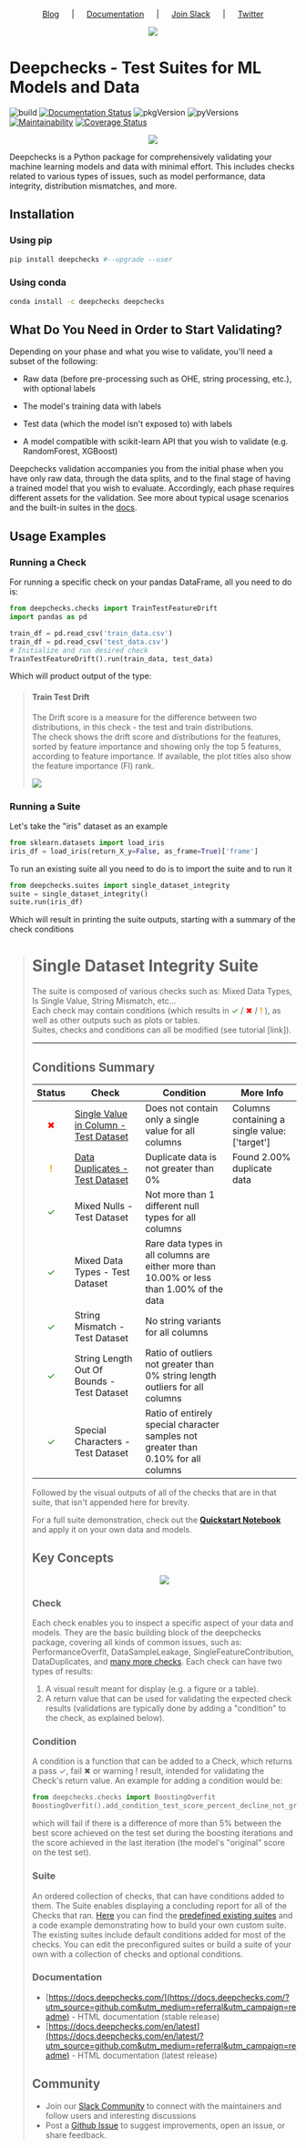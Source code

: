 <!--
  ~ ----------------------------------------------------------------------------
  ~ Copyright (C) 2021 Deepchecks (https://www.deepchecks.com)
  ~
  ~ This file is part of Deepchecks.
  ~ Deepchecks is distributed under the terms of the GNU Affero General
  ~ Public License (version 3 or later).
  ~ You should have received a copy of the GNU Affero General Public License
  ~ along with Deepchecks.  If not, see <http://www.gnu.org/licenses/>.
  ~ ----------------------------------------------------------------------------
  ~
-->
<p align="center">
  &emsp;
  <a href="https://deepchecks.com/blog/?utm_source=github.com&utm_medium=referral&utm_campaign=readme">Blog</a>
  &emsp; | &emsp; 
  <a href="https://https://docs.deepchecks.com/?utm_source=github.com&utm_medium=referral&utm_campaign=readme">Documentation</a>
  &emsp; | &emsp; 
  <a href="https://join.slack.com/t/deepcheckscommunity/shared_invite/zt-y28sjt1v-PBT50S3uoyWui_Deg5L_jg">Join&nbsp;Slack</a>
  &emsp; | &emsp;  
  <a href="https://twitter.com/deepchecks">Twitter</a>
  &emsp;
</p>

<p align="center">
   <img src="docs/images/deepchecks-logo-white-back.png">
</p>


# Deepchecks - Test Suites for ML Models and Data

![build](https://github.com/deepchecks/deepchecks/actions/workflows/build.yml/badge.svg)
[![Documentation Status](https://readthedocs.org/projects/deepchecks/badge/?version=latest)](https://docs.deepchecks.com/en/latest/?badge=latest)
![pkgVersion](https://img.shields.io/pypi/v/deepchecks)
![pyVersions](https://img.shields.io/pypi/pyversions/deepchecks)
[![Maintainability](https://api.codeclimate.com/v1/badges/970b11794144139975fa/maintainability)](https://codeclimate.com/github/deepchecks/deepchecks/maintainability)
[![Coverage Status](https://coveralls.io/repos/github/deepchecks/deepchecks/badge.svg?branch=main)](https://coveralls.io/github/deepchecks/deepchecks?branch=main)

<p align="center">
   <img src="docs/images/deepchecks-logo-white-back-wide.png">
</p>


Deepchecks is a Python package for comprehensively validating your machine learning models and data with minimal effort.
This includes checks related to various types of issues, such as model performance, data integrity, distribution mismatches, and more.

## Installation

### Using pip
```bash
pip install deepchecks #--upgrade --user
```
### Using conda
```bash
conda install -c deepchecks deepchecks
```

[comment]: <> "### From source
              To clone the repository and do
              an [editable install](https://pip.pypa.io/en/stable/cli/pip_install/#editable-installs),
              run: 
              ```bash
              git clone https://github.com/deepchecks/deepchecks.git
              cd deepchecks
              pip install -e .
              ```"
## What Do You Need in Order to Start Validating?

Depending on your phase and what you wise to validate, you'll need a subset of the following:

-   Raw data (before pre-processing such as OHE, string processing, etc.), with optional labels

-   The model's training data with labels
    
-   Test data (which the model isn't exposed to) with labels  

-   A model compatible with scikit-learn API that you wish to validate (e.g. RandomForest, XGBoost)

Deepchecks validation accompanies you from the initial phase when you have only raw data,
through the data splits, and to the final stage of having a trained model that you wish to evaluate.
Accordingly, each phase requires different assets for the validation. See more about typical usage scenarios and the built-in
suites in the [docs](https://docs.deepchecks.com/?utm_source=github.com&utm_medium=referral&utm_campaign=readme).

## Usage Examples

### Running a Check
For running a specific check on your pandas DataFrame, all you need to do is:

```python
from deepchecks.checks import TrainTestFeatureDrift
import pandas as pd

train_df = pd.read_csv('train_data.csv')
train_df = pd.read_csv('test_data.csv')
# Initialize and run desired check
TrainTestFeatureDrift().run(train_data, test_data)
```
Which will product output of the type:
><h4>Train Test Drift</h4>
> <p>The Drift score is a measure for the difference between two distributions,
> in this check - the test and train distributions. <br>
> The check shows the drift score and distributions for the features,
> sorted by feature importance and showing only the top 5 features, according to feature importance.
> If available, the plot titles also show the feature importance (FI) rank.</p>
> <p align="left">
>   <img src="docs/images/train-test-drift-output.png">
> </p>

### Running a Suite
Let's take the "iris" dataset as an example
```python
from sklearn.datasets import load_iris
iris_df = load_iris(return_X_y=False, as_frame=True)['frame']
```
To run an existing suite all you need to do is to import the suite and to run it

```python
from deepchecks.suites import single_dataset_integrity
suite = single_dataset_integrity()
suite.run(iris_df)
```
Which will result in printing the suite outputs, starting with a summary of the check conditions
>
> <h1 id="summary_NKMZO">Single Dataset Integrity Suite</h1>
> <p>The suite is composed of various checks such as: Mixed Data Types, Is Single Value, String Mismatch, etc...<br>
>        Each check may contain conditions (which results in 
>    <span style="color: green;display:inline-block">✓</span> /
>    <span style="color: red;display:inline-block">✖</span> /
>    <span style="color: orange;font-weight:bold;display:inline-block">!</span>
>    ),
>        as well as other outputs such as plots or tables.<br>
>        Suites, checks and conditions can all be modified (see tutorial [link]).</p>
>
> <hr style="background-color: black;border: 0 none;color: black;height: 1px;">
>
> <h2>Conditions Summary</h2>
>
> <table id="T_7735f_">
  <thead>
    <tr>
      <th class="col_heading level0 col0">Status</th>
      <th class="col_heading level0 col1">Check</th>
      <th class="col_heading level0 col2">Condition</th>
      <th class="col_heading level0 col3">More Info</th>
    </tr>
  </thead>
  <tbody>
    <tr>
      <td id="T_7735f_row0_col0" class="data row0 col0"><div style="color: red;text-align: center">✖</div></td>
      <td id="T_7735f_row0_col1" class="data row0 col1"><a href="#IsSingleValue_NKMZO">Single Value in Column - Test Dataset</a></td>
      <td id="T_7735f_row0_col2" class="data row0 col2">Does not contain only a single value for all columns</td>
      <td id="T_7735f_row0_col3" class="data row0 col3">Columns containing a single value: ['target']</td>
    </tr>
    <tr>
      <td id="T_7735f_row1_col0" class="data row1 col0"><div style="color: orange;text-align: center;font-weight:bold">!</div></td>
      <td id="T_7735f_row1_col1" class="data row1 col1"><a href="#DataDuplicates_NKMZO">Data Duplicates - Test Dataset</a></td>
      <td id="T_7735f_row1_col2" class="data row1 col2">Duplicate data is not greater than 0%</td>
      <td id="T_7735f_row1_col3" class="data row1 col3">Found 2.00% duplicate data</td>
    </tr>
    <tr>
      <td id="T_7735f_row2_col0" class="data row2 col0"><div style="color: green;text-align: center">✓</div></td>
      <td id="T_7735f_row2_col1" class="data row2 col1">Mixed Nulls - Test Dataset</td>
      <td id="T_7735f_row2_col2" class="data row2 col2">Not more than 1 different null types for all columns</td>
      <td id="T_7735f_row2_col3" class="data row2 col3"></td>
    </tr>
    <tr>
      <td id="T_7735f_row3_col0" class="data row3 col0"><div style="color: green;text-align: center">✓</div></td>
      <td id="T_7735f_row3_col1" class="data row3 col1">Mixed Data Types - Test Dataset</td>
      <td id="T_7735f_row3_col2" class="data row3 col2">Rare data types in all columns are either more than 10.00% or less than 1.00% of the data</td>
      <td id="T_7735f_row3_col3" class="data row3 col3"></td>
    </tr>
    <tr>
      <td id="T_7735f_row4_col0" class="data row4 col0"><div style="color: green;text-align: center">✓</div></td>
      <td id="T_7735f_row4_col1" class="data row4 col1">String Mismatch - Test Dataset</td>
      <td id="T_7735f_row4_col2" class="data row4 col2">No string variants for all columns</td>
      <td id="T_7735f_row4_col3" class="data row4 col3"></td>
    </tr>
    <tr>
      <td id="T_7735f_row5_col0" class="data row5 col0"><div style="color: green;text-align: center">✓</div></td>
      <td id="T_7735f_row5_col1" class="data row5 col1">String Length Out Of Bounds - Test Dataset</td>
      <td id="T_7735f_row5_col2" class="data row5 col2">Ratio of outliers not greater than 0% string length outliers for all columns</td>
      <td id="T_7735f_row5_col3" class="data row5 col3"></td>
    </tr>
    <tr>
      <td id="T_7735f_row6_col0" class="data row6 col0"><div style="color: green;text-align: center">✓</div></td>
      <td id="T_7735f_row6_col1" class="data row6 col1">Special Characters - Test Dataset</td>
      <td id="T_7735f_row6_col2" class="data row6 col2">Ratio of entirely special character samples not greater than 0.10% for all columns</td>
      <td id="T_7735f_row6_col3" class="data row6 col3"></td>
    </tr>
  </tbody>
</table>

Followed by the visual outputs of all of the checks that are in that suite, that isn't appended here for brevity.

For a full suite demonstration, check out the
[**Quickstart Notebook**](https://docs.deepchecks.com/en/stable/examples/howto-guides/quickstart_in_5_minutes.html/?utm_source=github.com&utm_medium=referral&utm_campaign=readme)
and apply it on your own data and models.


## Key Concepts

<p align="center">
   <img src="docs/images/diagram.svg">
</p>

### Check
Each check enables you to inspect a specific aspect of your data and models.
They are the basic building block of the deepchecks package, covering all kinds of common issues,
such as: PerformanceOverfit, DataSampleLeakage, SingleFeatureContribution,
DataDuplicates, and [many more checks](examples/checks).
Each check can have two types of results:
1. A visual result meant for display (e.g. a figure or a table).
2. A return value that can be used for validating the expected check results
   (validations are typically done by adding a "condition" to the check, as explained below).

### Condition
A condition is a function that can be added to a Check, which returns a pass &#x2713;, fail &#x2716;
or warning &#x0021; result, intended for validating the Check's return value. An example for adding a condition would be:
```python
from deepchecks.checks import BoostingOverfit
BoostingOverfit().add_condition_test_score_percent_decline_not_greater_than(threshold=0.05)
```
which will fail if there is a difference of more than 5% between the best score achieved on the test set during
the boosting iterations and the score achieved in the last iteration (the model's "original" score on the test set).

### Suite
An ordered collection of checks, that can have conditions added to them.
The Suite enables displaying a concluding report for all of the Checks that ran.
[Here](deepchecks/suites) you can find the [predefined existing suites](deepchecks/suites) and a code example demonstrating how to build
your own custom suite. The existing suites include default conditions added for most of the checks.
You can edit the preconfigured suites or build a suite of your own with a collection of checks and optional conditions.

### Documentation
- [https://docs.deepchecks.com/](https://docs.deepchecks.com/?utm_source=github.com&utm_medium=referral&utm_campaign=readme) - HTML documentation (stable release)
- [https://docs.deepchecks.com/en/latest](https://docs.deepchecks.com/en/latest/?utm_source=github.com&utm_medium=referral&utm_campaign=readme) - HTML documentation (latest release)

## Community
- Join our [Slack Community](https://join.slack.com/t/deepcheckscommunity/shared_invite/zt-y28sjt1v-PBT50S3uoyWui_Deg5L_jg) to connect with the maintainers and follow users and interesting discussions
- Post a [Github Issue](https://github.com/deepchecks/deepchecks/issues) to suggest improvements, open an issue, or share feedback.

[comment]: <> "- Send us an [email](mailto:info@deepchecks.com) at info@deepchecks.com"
